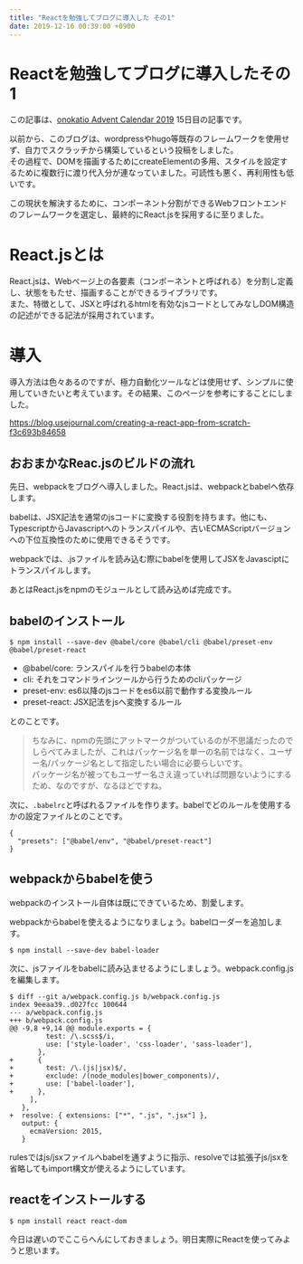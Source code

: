 ```yaml
---
title: "Reactを勉強してブログに導入した その1"
date: 2019-12-16 00:39:00 +0900
---
```


Reactを勉強してブログに導入したその1
===

この記事は、[onokatio Advent Calendar 2019](/adventcalendar/2019/onokatio) 15日目の記事です。  

以前から、このブログは、wordpressやhugo等既存のフレームワークを使用せず、自力でスクラッチから構築しているという投稿をしました。  
その過程で、DOMを描画するためにcreateElementの多用、スタイルを設定するために複数行に渡り代入分が連なっていました。可読性も悪く、再利用性も低いです。  

この現状を解決するために、コンポーネント分割ができるWebフロントエンドのフレームワークを選定し、最終的にReact.jsを採用するに至りました。

# React.jsとは

React.jsは、Webページ上の各要素（コンポーネントと呼ばれる）を分割し定義し、状態をもたせ、描画することができるライブラリです。  
また、特徴として、JSXと呼ばれるhtmlを有効なjsコードとしてみなしDOM構造の記述ができる記法が採用されています。

# 導入

導入方法は色々あるのですが、極力自動化ツールなどは使用せず、シンプルに使用していきたいと考えています。その結果、このページを参考にすることにしました。

https://blog.usejournal.com/creating-a-react-app-from-scratch-f3c693b84658

## おおまかなReac.jsのビルドの流れ

先日、webpackをブログへ導入しました。React.jsは、webpackとbabelへ依存します。

babelは、JSX記法を通常のjsコードに変換する役割を持ちます。他にも、TypescriptからJavascriptへのトランスパイルや、古いECMAScriptバージョンへの下位互換性のために使用できるそうです。

webpackでは、.jsファイルを読み込む際にbabelを使用してJSXをJavasciptにトランスパイルします。

あとはReact.jsをnpmのモジュールとして読み込めば完成です。

## babelのインストール

```shell
$ npm install --save-dev @babel/core @babel/cli @babel/preset-env @babel/preset-react
```

- @babel/core: ランスパイルを行うbabelの本体
- cli: それをコマンドラインツールから行うためのcliパッケージ
- preset-env: es6以降のjsコードをes6以前で動作する変換ルール
- preset-react: JSX記法をjsへ変換するルール

とのことです。

> ちなみに、npmの先頭にアットマークがついているのが不思議だったのでしらべてみましたが、これはパッケージ名を単一の名前ではなく、ユーザー名/パッケージ名として指定したい場合に必要らしいです。  
>パッケージ名が被ってもユーザー名さえ違っていれば問題ないようにするため、なのですが、なるほどですね。

次に、`.babelrc`と呼ばれるファイルを作ります。babelでどのルールを使用するかの設定ファイルとのことです。

```json=
{
  "presets": ["@babel/env", "@babel/preset-react"]
}
```

## webpackからbabelを使う

webpackのインストール自体は既にできているため、割愛します。

webpackからbabelを使えるようになりましょう。babelローダーを追加します。

```shell
$ npm install --save-dev babel-loader
```

次に、jsファイルをbabelに読み込ませるようにしましょう。webpack.config.jsを編集します。


```javascript=
$ diff --git a/webpack.config.js b/webpack.config.js
index 9eeaa39..d027fcc 100644
--- a/webpack.config.js
+++ b/webpack.config.js
@@ -9,8 +9,14 @@ module.exports = {
         test: /\.scss$/i,
         use: ['style-loader', 'css-loader', 'sass-loader'],
       },
+      {
+        test: /\.(js|jsx)$/,
+        exclude: /(node_modules|bower_components)/,
+        use: ['babel-loader'],
+      },
     ],
   },
+  resolve: { extensions: ["*", ".js", ".jsx"] },
   output: {
     ecmaVersion: 2015,
   }
```

rulesではjs/jsxファイルへbabelを通すように指示、resolveでは拡張子js/jsxを省略してもimport構文が使えるようにしています。

## reactをインストールする

```shell
$ npm install react react-dom
```

今日は遅いのでここらへんにしておきましょう。明日実際にReactを使ってみようと思います。
